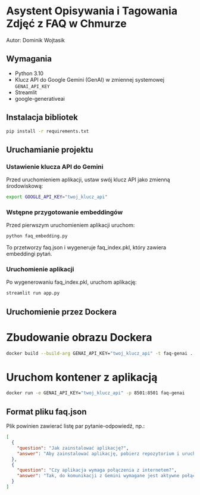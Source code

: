 # Asystent Opisywania i Tagowania Zdjęć z FAQ w Chmurze
Autor: Dominik Wojtasik

## Wymagania
- Python 3.10
- Klucz API do Google Gemini (GenAI) w zmiennej systemowej `GENAI_API_KEY`
- Streamlit
- google-generativeai
## Instalacja bibliotek
```bash
pip install -r requirements.txt
```
## Uruchamianie projektu
### Ustawienie klucza API do Gemini
Przed uruchomieniem aplikacji, ustaw swój klucz API jako zmienną środowiskową:
```bash
export GOOGLE_API_KEY="twoj_klucz_api"
```
### Wstępne przygotowanie embeddingów
Przed pierwszym uruchomieniem aplikacji uruchom:
```bash
python faq_embedding.py
```
To przetworzy faq.json i wygeneruje faq_index.pkl, który zawiera embeddingi pytań.
### Uruchomienie aplikacji
Po wygenerowaniu faq_index.pkl, uruchom aplikację:
```bash
streamlit run app.py
```
## Uruchomienie przez Dockera
# Zbudowanie obrazu Dockera
```bash
docker build --build-arg GENAI_API_KEY="twoj_klucz_api" -t faq-genai .
```
# Uruchom kontener z aplikacją
```bash
docker run -e GENAI_API_KEY="twoj_klucz_api" -p 8501:8501 faq-genai
```
## Format pliku faq.json
Plik powinien zawierać listę par pytanie-odpowiedź, np.:
```json
[
  {
    "question": "Jak zainstalować aplikację?",
    "answer": "Aby zainstalować aplikację, pobierz repozytorium i uruchom pip install -r requirements.txt."
  },
  {
    "question": "Czy aplikacja wymaga połączenia z internetem?",
    "answer": "Tak, do komunikacji z Gemini wymagane jest aktywne połączenie z internetem."
  }
]
```

